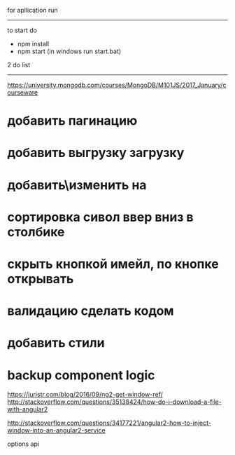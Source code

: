 for apllication run
__________________

to start do
- npm install
- npm start (in windows run start.bat)




2 do list
__________________
https://university.mongodb.com/courses/MongoDB/M101JS/2017_January/courseware
    <h1>добавить пагинацию</h1>
    <h1>добавить выгрузку загрузку</h1>
    <h1>добавить\изменить на <form></h1>
    <h1>сортировка сивол ввер вниз в столбике</h1>
    <h1>скрыть кнопкой имейл, по кнопке открывать</h1>
    <h1>валидацию сделать кодом</h1>
    <h1>добавить стили</h1>
    <h1>baсkup component logic</h1>
https://juristr.com/blog/2016/09/ng2-get-window-ref/
http://stackoverflow.com/questions/35138424/how-do-i-download-a-file-with-angular2

http://stackoverflow.com/questions/34177221/angular2-how-to-inject-window-into-an-angular2-service

options api